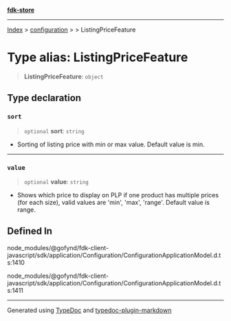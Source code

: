 [**fdk-store**](../../../README.md)
***

[Index](../../../API.md) > [configuration](../../README.md) > [<internal>](../README.md) > ListingPriceFeature

# Type alias: ListingPriceFeature

> **ListingPriceFeature**: `object`

## Type declaration

### `sort`

> `optional` **sort**: `string`

- Sorting of listing price with min or max value.
Default value is min.

***

### `value`

> `optional` **value**: `string`

- Shows which price to display on PLP if one
product has multiple prices (for each size), valid values are 'min', 'max',
'range'. Default value is range.

## Defined In

node\_modules/@gofynd/fdk-client-javascript/sdk/application/Configuration/ConfigurationApplicationModel.d.ts:1410

node\_modules/@gofynd/fdk-client-javascript/sdk/application/Configuration/ConfigurationApplicationModel.d.ts:1411

***
Generated using [TypeDoc](https://typedoc.org/) and [typedoc-plugin-markdown](https://www.npmjs.com/package/typedoc-plugin-markdown)
